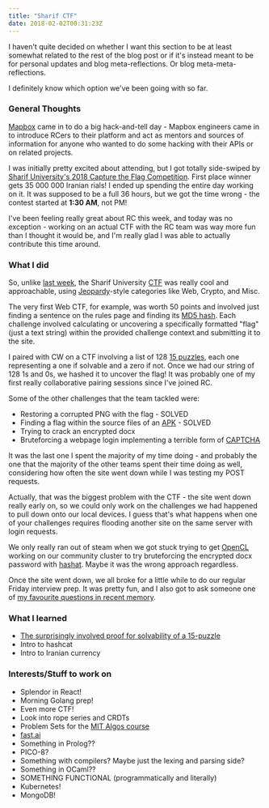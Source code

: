 ```yaml
---
title: "Sharif CTF"
date: 2018-02-02T00:31:23Z
---
```

I haven't quite decided on whether I want this section to be at least somewhat related to the rest of the blog post or if it's instead meant to be for personal updates and blog meta-reflections. Or blog meta-meta-reflections.

I definitely know which option we've been going with so far.

### General Thoughts
[Mapbox](https://www.mapbox.com/) came in to do a big hack-and-tell day - Mapbox engineers came in to introduce RCers to their platform and act as mentors and sources of information for anyone who wanted to do some hacking with their APIs or on related projects.

I was initially pretty excited about attending, but I got totally side-swiped by [Sharif University's 2018 Capture the Flag Competition](https://ctftime.org/event/507). First place winner gets 35 000 000 Iranian rials! I ended up spending the entire day working on it. It was supposed to be a full 36 hours, but we got the time wrong - the contest started at **1:30 AM**, not PM!

I've been feeling really great about RC this week, and today was no exception - working on an actual CTF with the RC team was way more fun than I thought it would be, and I'm really glad I was able to actually contribute this time around.

### What I did
So, unlike [last week](http://www.janosgyerik.com/hacking-contest-on-a-live-cd/), the Sharif University [CTF](https://ctftime.org/ctf-wtf/) was really cool and approachable, using [Jeopardy](https://en.wikipedia.org/wiki/Jeopardy!)-style categories like Web, Crypto, and Misc.

The very first Web CTF, for example, was worth 50 points and involved just finding a sentence on the rules page and finding its [MD5 hash](https://en.wikipedia.org/wiki/MD5). Each challenge involved calculating or uncovering a specifically formatted "flag" (just a text string) within the provided challenge context and submitting it to the site.

I paired with CW on a CTF involving a list of 128 [15 puzzles](https://en.wikipedia.org/wiki/15_puzzle), each one representing a one if solvable and a zero if not. Once we had our string of 128 1s and 0s, we hashed it to uncover the flag! It was probably one of my first really collaborative pairing sessions since I've joined RC.

Some of the other challenges that the team tackled were:
* Restoring a corrupted PNG with the flag - SOLVED
* Finding a flag within the source files of an [APK](https://en.wikipedia.org/wiki/Android_application_package) - SOLVED
* Trying to crack an encrypted docx
* Bruteforcing a webpage login implementing a terrible form of [CAPTCHA](https://en.wikipedia.org/wiki/CAPTCHA)

It was the last one I spent the majority of my time doing - and probably the one that the majority of the other teams spent their time doing as well, considering how often the site went down while I was testing my POST requests.

Actually, that was the biggest problem with the CTF - the site went down really early on, so we could only work on the challenges we had happened to pull down onto our local devices. I guess that's what happens when one of your challenges requires flooding another site on the same server with login requests.

We only really ran out of steam when we got stuck trying to get [OpenCL](https://en.wikipedia.org/wiki/OpenCL) working on our community cluster to try bruteforcing the encrypted docx password with [hashat](https://hashcat.net/hashcat/). Maybe it was the wrong approach regardless.

Once the site went down, we all broke for a little while to do our regular Friday interview prep. It was pretty fun, and I also got to ask someone one of [my favourite questions in recent memory](https://www.geeksforgeeks.org/median-of-stream-of-integers-running-integers/).

### What I learned
* [The surprisingly involved proof for solvability of a 15-puzzle](https://www.geeksforgeeks.org/check-instance-15-puzzle-solvable/)
* Intro to hashcat
* Intro to Iranian currency

### Interests/Stuff to work on
* Splendor in React!
* Morning Golang prep!
* Even more CTF!
* Look into rope series and CRDTs
* Problem Sets for the [MIT Algos course](https://ocw.mit.edu/courses/electrical-engineering-and-computer-science/6-006-introduction-to-algorithms-fall-2011/assignments/)
* [fast.ai](http://www.fast.ai/)
* Something in Prolog??
* PICO-8?
* Something with compilers? Maybe just the lexing and parsing side?
* Something in OCaml??
* SOMETHING FUNCTIONAL (programmatically and literally)
* Kubernetes!
* MongoDB!

